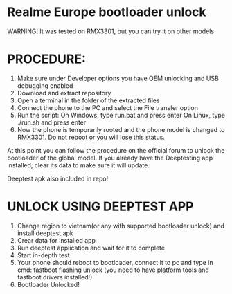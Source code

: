 # Realme Europe bootloader unlock 

WARNING! 
It was tested on RMX3301, but you can try it on other models

# PROCEDURE:

1. Make sure under Developer options you have OEM unlocking and USB debugging enabled
2.  Download and extract repository
3. Open a terminal in the folder of the extracted files
4. Connect the phone to the PC and select the File transfer option
5. Run the script:
  On Windows, type run.bat and press enter
  On Linux, type ./run.sh and press enter
6. Now the phone is temporarily rooted and the phone model is changed to RMX3301. Do not reboot or you will lose this status.

   
At this point you can follow the procedure on the official forum to unlock the bootloader of the global model. If you already have the Deeptesting app installed, clear its data to make sure it will update.

Deeptest apk also included in repo!


# UNLOCK USING DEEPTEST APP

1. Change region to vietnam(or any with supported bootloader unlock) and install deeptest.apk
2. Crear data for installed app
3. Run deeptest application and wait for it to complete
4. Start in-depth test
5. Your phone should reboot to bootloader, connect it to pc and type in cmd: fastboot flashing unlock  (you need to have platform tools and fastboot drivers installed!)
6. Bootloader Unlocked!
